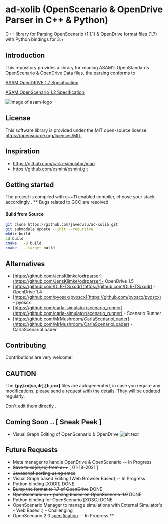 
# ad-xolib (OpenScenario & OpenDrive Parser in C++ & Python)
C++ library for Parsing OpenScenario (1.1.1) & OpenDrive format files (1.7) with Python bindings for 3.+ 

## Introduction <a name="introduction"></a>

This repository provides a library for reading ASAM's OpenStandards OpenScenario & OpenDrive Data files, the parsing conforms to

[ASAM OpenDRIVE 1.7
Specification](https://www.asam.net/index.php?eID=dumpFile&t=f&f=4422&token=e590561f3c39aa2260e5442e29e93f6693d1cccd)

[ASAM OpenScenario 1.2
Specification](https://www.asam.net/index.php?eID=dumpFile&t=f&f=4908&token=ae9d9b44ab9257e817072a653b5d5e98ee0babf8)

![Image of asam-logo](https://www.asam.net/typo3conf/ext/asam_cms/Resources/Public/Images/asam-logo.svg)

## License <a name="license"></a>

This software library is provided under the MIT open-source license: https://opensource.org/licenses/MIT.

## Inspiration <a name="inspiration"></a>


- https://github.com/carla-simulator/map
- https://github.com/esmini/esmini.git


## Getting started <a name="started"></a>
The project is compiled with c++11 enabled compiler, choose your stack accordingly .
** Bugs related to GCC are resolved. 

#### Build from Source <a name="build"></a>

```bash
git clone https://github.com/javedulu/ad-xolib.git
git submodule update --init --recursive 
mkdir build
cd build
cmake . -B build
cmake . --target build
```

## Alternatives <a name="alternatives"></a>
- [https://github.com/JensKlimke/odrparser](https://github.com/JensKlimke/odrparser)- OpenDrive 1.5 
- [https://github.com/DLR-TS/xodr](https://github.com/DLR-TS/xodr) - OpenDrive 1.4
- [https://github.com/pyoscx/pyoscx](https://github.com/pyoscx/pyoscx) - pyoscx
- [https://github.com/carla-simulator/scenario_runner](https://github.com/carla-simulator/scenario_runner) - Scenario Runner
- [https://github.com/MrMushroom/CarlaScenarioLoader](https://github.com/MrMushroom/CarlaScenarioLoader) - CarlaScenarioLoader

## Contributing <a name="contributing"></a>
Contributions are very welcome!

## CAUTION <a name="caution"></a>

The <b>{py}xo[sc,dr].[h,cxx]</b> files are autogenerated, in case you require any modifications, please send a request with the details. They will be updated regularly.

Don't edit them directly .

## Coming Soon .. [ Sneak Peek ] 
 - Visual Graph Editing of OpenScenario & OpenDrive 
 ![alt text](https://github.com/javedulu/ad-xolib/blob/master/nodes.png?raw=true)
 
## Future Requests <a name="future"></a>
 - Meta manager to handle OpenDrive & OpenScenario -- In Progress
 - ~~Save to xo[dr,sc] from c++~~ [ 01-18-2021 ] 
 - ~~Javascript porting using emcc~~
 - Visual Graph based Editing (Web Browser Based) -- In Progress
 - ~~Python binding [XODR]~~ DONE
 - ~~Bump the format to 1.7 of OpenDrive~~ DONE
 - ~~OpenScenario c++ parsing based on OpenScenario-1.0~~ DONE
 - ~~Python binding for OpenScenario [XOSC]~~ DONE
 - OpenScenario Manager to manage simulations with External Simulator's - Web Based :) - Challenging
 - OpenScenario 2.0 [specification](https://asam-ev.github.io/public_release_candidate/asam-openscenario/2.0.0/welcome.html) -- In Progress **
